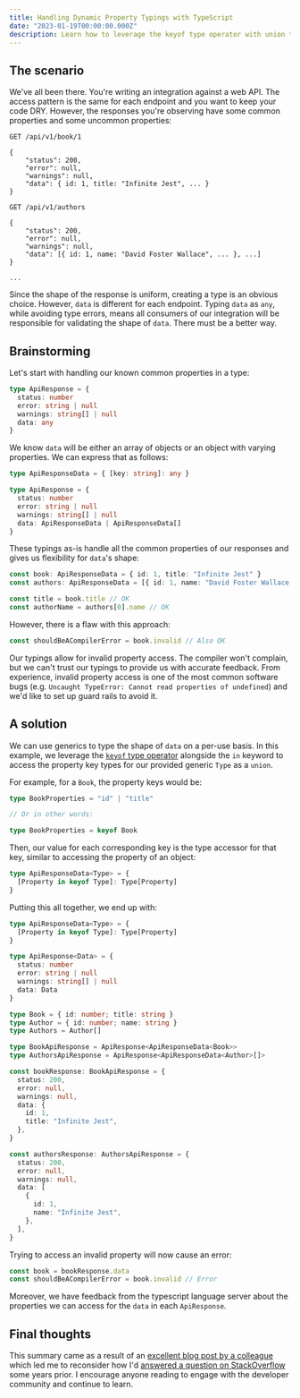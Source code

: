 ```yaml
---
title: Handling Dynamic Property Typings with TypeScript
date: "2023-01-19T00:00:00.000Z"
description: Learn how to leverage the keyof type operator with union types and generics for safely accessing dynamic properties in TypeScript.
---
```


## The scenario

We've all been there. You're writing an integration against a web API. The access pattern is the same for each endpoint and you want to keep your code DRY. However, the responses you're observing have some common properties and some uncommon properties:

```
GET /api/v1/book/1

{
    "status": 200,
    "error": null,
    "warnings": null,
    "data": { id: 1, title: "Infinite Jest", ... }
}

GET /api/v1/authors

{
    "status": 200,
    "error": null,
    "warnings": null,
    "data": [{ id: 1, name: "David Foster Wallace", ... }, ...]
}

...
```

Since the shape of the response is uniform, creating a type is an obvious choice. However, `data` is different for each endpoint. Typing `data` as `any`, while avoiding type errors, means all consumers of our integration will be responsible for validating the shape of `data`. There must be a better way.

## Brainstorming

Let's start with handling our known common properties in a type:

```typescript
type ApiResponse = {
  status: number
  error: string | null
  warnings: string[] | null
  data: any
}
```

We know `data` will be either an array of objects or an object with varying properties. We can express that as follows:

```typescript
type ApiResponseData = { [key: string]: any }

type ApiResponse = {
  status: number
  error: string | null
  warnings: string[] | null
  data: ApiResponseData | ApiResponseData[]
}
```

These typings as-is handle all the common properties of our responses and gives us flexibility for `data`'s shape:

```typescript
const book: ApiResponseData = { id: 1, title: "Infinite Jest" }
const authors: ApiResponseData = [{ id: 1, name: "David Foster Wallace " }]

const title = book.title // OK
const authorName = authors[0].name // OK
```

However, there is a flaw with this approach:

```typescript
const shouldBeACompilerError = book.invalid // Also OK
```

Our typings allow for invalid property access. The compiler won't complain, but we can't trust our typings to provide us with accurate feedback. From experience, invalid property access is one of the most common software bugs (e.g. `Uncaught TypeError: Cannot read properties of undefined`) and we'd like to set up guard rails to avoid it.

## A solution

We can use generics to type the shape of `data` on a per-use basis. In this example, we leverage the [`keyof` type operator](https://www.typescriptlang.org/docs/handbook/2/keyof-types.html) alongside the `in` keyword to access the property key types for our provided generic `Type` as a `union`.

For example, for a `Book`, the property keys would be:

```typescript
type BookProperties = "id" | "title"

// Or in other words:

type BookProperties = keyof Book
```

Then, our value for each corresponding key is the type accessor for that key, similar to accessing the property of an object:

```typescript
type ApiResponseData<Type> = {
  [Property in keyof Type]: Type[Property]
}
```

Putting this all together, we end up with:

```typescript
type ApiResponseData<Type> = {
  [Property in keyof Type]: Type[Property]
}

type ApiResponse<Data> = {
  status: number
  error: string | null
  warnings: string[] | null
  data: Data
}

type Book = { id: number; title: string }
type Author = { id: number; name: string }
type Authors = Author[]

type BookApiResponse = ApiResponse<ApiResponseData<Book>>
type AuthorsApiResponse = ApiResponse<ApiResponseData<Author>[]>

const bookResponse: BookApiResponse = {
  status: 200,
  error: null,
  warnings: null,
  data: {
    id: 1,
    title: "Infinite Jest",
  },
}

const authorsResponse: AuthorsApiResponse = {
  status: 200,
  error: null,
  warnings: null,
  data: [
    {
      id: 1,
      name: "Infinite Jest",
    },
  ],
}
```

Trying to access an invalid property will now cause an error:

```typescript
const book = bookResponse.data
const shouldBeACompilerError = book.invalid // Error
```

Moreover, we have feedback from the typescript language server about the properties we can access for the `data` in each `ApiResponse`.

## Final thoughts

This summary came as a result of an [excellent blog post by a colleague](https://dev.to/danjfletcher/how-to-handle-this-type-error-2nc1) which led me to reconsider how I'd [answered a question on StackOverflow](https://stackoverflow.com/questions/23914271/typescript-interface-definition-with-an-unknown-property-key/52045097#52045097) some years prior. I encourage anyone reading to engage with the developer community and continue to learn.
